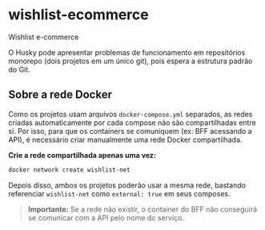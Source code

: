 # wishlist-ecommerce
Wishlist e-commerce

O Husky pode apresentar problemas de funcionamento em repositórios monorepo (dois projetos em um único git), pois espera a estrutura padrão do Git.

## Sobre a rede Docker
Como os projetos usam arquivos `docker-compose.yml` separados, as redes criadas automaticamente por cada compose não são compartilhadas entre si. Por isso, para que os containers se comuniquem (ex: BFF acessando a API), é necessário criar manualmente uma rede Docker compartilhada.

**Crie a rede compartilhada apenas uma vez:**
```bash
docker network create wishlist-net
```
Depois disso, ambos os projetos poderão usar a mesma rede, bastando referenciar `wishlist-net` como `external: true` em seus composes.

> **Importante:** Se a rede não existir, o container do BFF não conseguirá se comunicar com a API pelo nome do serviço.